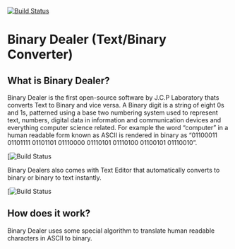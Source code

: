 [![Build Status](https://www.jcplaboratory.org/wp-content/uploads/2016/08/nav-banner_ra_large.png)](https://www.jcplaboratory.org/products/binary-dealer-binaryascii-converter/)
# Binary Dealer (Text/Binary Converter)

## What is Binary Dealer?

Binary Dealer is the first open-source software by J.C.P Laboratory thats converts Text to Binary and vice versa. A Binary digit is a string of eight 0s and 1s, patterned using a base two numbering system used to represent text, numbers, digital data in information and communication devices and everything computer science related. For example the word “computer” in a human readable form known as ASCII is rendered in binary as “01100011 01101111 01101101 01110000 01110101 01110100 01100101 01110010”.

[![Build Status](https://i2.wp.com/www.jcplaboratory.org/wp-content/uploads/2016/08/BDealer.png?w=397&ssl=1)

Binary Dealers also comes with Text Editor that automatically converts to binary or binary to text instantly.

[![Build Status](https://i2.wp.com/www.jcplaboratory.org/wp-content/uploads/2016/08/BDE.png?w=397&ssl=1)

## How does it work?

Binary Dealer uses some special algorithm to translate human readable characters in ASCII to binary.
